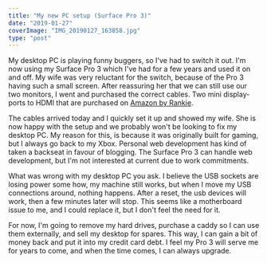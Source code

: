 ```yaml
---
title: "My new PC setup (Surface Pro 3)"
date: "2019-01-27"
coverImage: "IMG_20190127_163858.jpg"
type: "post"
---
```


My desktop PC is playing funny buggers, so I've had to switch it out. I'm now using my Surface Pro 3 which I've had for a few years and used it on and off. My wife was very reluctant for the switch, because of the Pro 3 having such a small screen. After reassuring her that we can still use our two monitors, I went and purchased the correct cables. Two mini display-ports to HDMI that are purchased on [Amazon by Rankie](https://amzn.to/2UnKRJA).

The cables arrived today and I quickly set it up and showed my wife. She is now happy with the setup and we probably won't be looking to fix my desktop PC. My reason for this, is because it was originally built for gaming, but I always go back to my Xbox. Personal web development has kind of taken a backseat in favour of blogging. The Surface Pro 3 can handle web development, but I'm not interested at current due to work commitments.

What was wrong with my desktop PC you ask. I believe the USB sockets are losing power some how, my machine still works, but when I move my USB connections around, nothing happens. After a reset, the usb devices will work, then a few minutes later will stop. This seems like a motherboard issue to me, and I could replace it, but I don't feel the need for it.

For now, I'm going to remove my hard drives, purchase a caddy so I can use them externally, and sell my desktop for spares. This way, I can gain a bit of money back and put it into my credit card debt. I feel my Pro 3 will serve me for years to come, and when the time comes, I can always upgrade.
